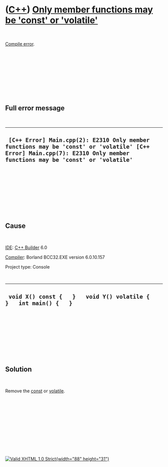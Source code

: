 



 

 

 

 

 

([C++](Cpp.htm)) [Only member functions may be 'const' or 'volatile'](CppCompileErrorOnlyMemberFunctionsMayBeConstOrVolatile.htm)
=================================================================================================================================

 

[Compile error](CppCompileError.htm).

 

 

 

 

 

Full error message
------------------

 

  ------------------------------------------------------------------------------------------------------------------------------------------------------------------------
  ` [C++ Error] Main.cpp(2): E2310 Only member functions may be 'const' or 'volatile' [C++ Error] Main.cpp(7): E2310 Only member functions may be 'const' or 'volatile'`
  ------------------------------------------------------------------------------------------------------------------------------------------------------------------------

 

 

 

 

 

Cause
-----

 

[IDE](CppIde.htm): [C++ Builder](CppBuilder.htm) 6.0

[Compiler](CppCompiler.htm): Borland BCC32.EXE version 6.0.10.157

Project type: Console

 

  ----------------------------------------------------------------------
  ` void X() const {   }   void Y() volatile {   }   int main() {   }`
  ----------------------------------------------------------------------

 

 

 

 

 

Solution
--------

 

Remove the [const](CppConst.htm) or [volatile](CppVolatile.htm).

 

 

 

 

 





 

[![Valid XHTML 1.0 Strict](valid-xhtml10.png){width="88"
height="31"}](http://validator.w3.org/check?uri=referer)
